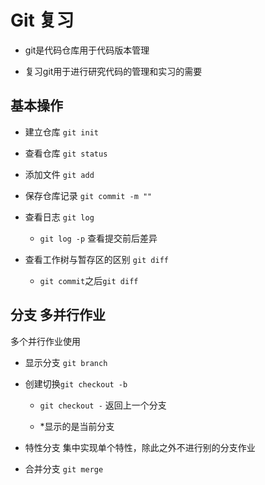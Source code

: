 # Git 复习

- git是代码仓库用于代码版本管理

- 复习git用于进行研究代码的管理和实习的需要

## 基本操作

- 建立仓库 `git init`

- 查看仓库 `git status`

- 添加文件 `git add`

- 保存仓库记录 `git commit -m ""`

- 查看日志 `git log`

  - `git log -p` 查看提交前后差异

- 查看工作树与暂存区的区别 `git diff`

  - `git commit`之后`git diff`

## 分支 多并行作业

多个并行作业使用

- 显示分支 `git branch`

- 创建切换`git checkout -b`

  - `git checkout -` 返回上一个分支

  - *显示的是当前分支

- 特性分支 集中实现单个特性，除此之外不进行别的分支作业

- 合并分支 `git merge`